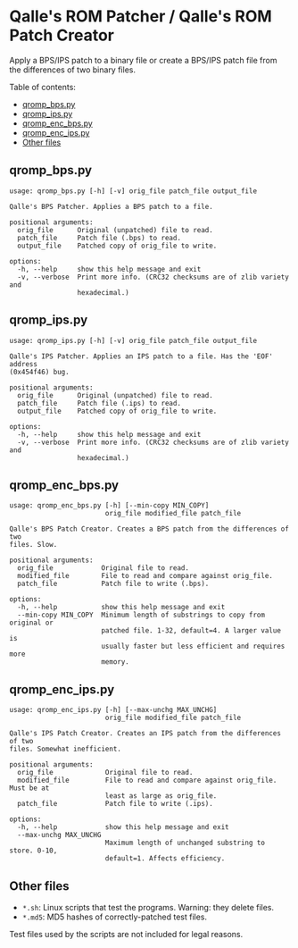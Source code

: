 # Qalle's ROM Patcher / Qalle's ROM Patch Creator
Apply a BPS/IPS patch to a binary file or create a BPS/IPS patch file from the
differences of two binary files.

Table of contents:
* [qromp_bps.py](#qromp_bpspy)
* [qromp_ips.py](#qromp_ipspy)
* [qromp_enc_bps.py](#qromp_enc_bpspy)
* [qromp_enc_ips.py](#qromp_enc_ipspy)
* [Other files](#other-files)

## qromp_bps.py
```
usage: qromp_bps.py [-h] [-v] orig_file patch_file output_file

Qalle's BPS Patcher. Applies a BPS patch to a file.

positional arguments:
  orig_file      Original (unpatched) file to read.
  patch_file     Patch file (.bps) to read.
  output_file    Patched copy of orig_file to write.

options:
  -h, --help     show this help message and exit
  -v, --verbose  Print more info. (CRC32 checksums are of zlib variety and
                 hexadecimal.)
```

## qromp_ips.py
```
usage: qromp_ips.py [-h] [-v] orig_file patch_file output_file

Qalle's IPS Patcher. Applies an IPS patch to a file. Has the 'EOF' address
(0x454f46) bug.

positional arguments:
  orig_file      Original (unpatched) file to read.
  patch_file     Patch file (.ips) to read.
  output_file    Patched copy of orig_file to write.

options:
  -h, --help     show this help message and exit
  -v, --verbose  Print more info. (CRC32 checksums are of zlib variety and
                 hexadecimal.)
```

## qromp_enc_bps.py
```
usage: qromp_enc_bps.py [-h] [--min-copy MIN_COPY]
                        orig_file modified_file patch_file

Qalle's BPS Patch Creator. Creates a BPS patch from the differences of two
files. Slow.

positional arguments:
  orig_file            Original file to read.
  modified_file        File to read and compare against orig_file.
  patch_file           Patch file to write (.bps).

options:
  -h, --help           show this help message and exit
  --min-copy MIN_COPY  Minimum length of substrings to copy from original or
                       patched file. 1-32, default=4. A larger value is
                       usually faster but less efficient and requires more
                       memory.
```

## qromp_enc_ips.py
```
usage: qromp_enc_ips.py [-h] [--max-unchg MAX_UNCHG]
                        orig_file modified_file patch_file

Qalle's IPS Patch Creator. Creates an IPS patch from the differences of two
files. Somewhat inefficient.

positional arguments:
  orig_file             Original file to read.
  modified_file         File to read and compare against orig_file. Must be at
                        least as large as orig_file.
  patch_file            Patch file to write (.ips).

options:
  -h, --help            show this help message and exit
  --max-unchg MAX_UNCHG
                        Maximum length of unchanged substring to store. 0-10,
                        default=1. Affects efficiency.
```

## Other files
* `*.sh`: Linux scripts that test the programs. Warning: they delete files.
* `*.md5`: MD5 hashes of correctly-patched test files.

Test files used by the scripts are not included for legal reasons.
